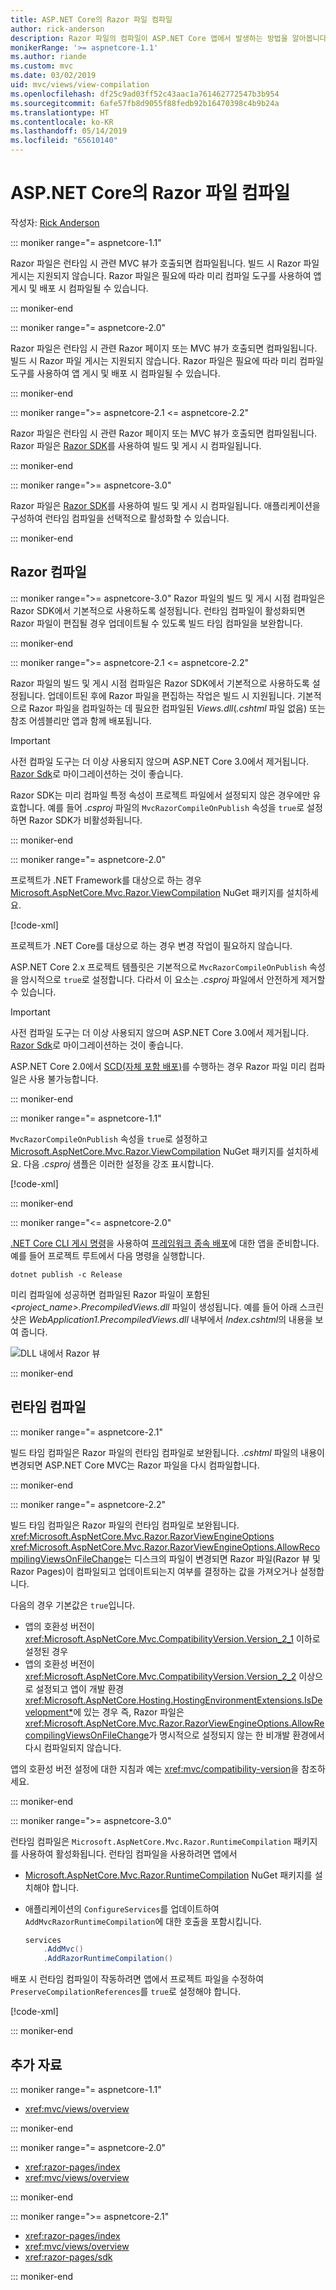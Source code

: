 ```yaml
---
title: ASP.NET Core의 Razor 파일 컴파일
author: rick-anderson
description: Razor 파일의 컴파일이 ASP.NET Core 앱에서 발생하는 방법을 알아봅니다.
monikerRange: '>= aspnetcore-1.1'
ms.author: riande
ms.custom: mvc
ms.date: 03/02/2019
uid: mvc/views/view-compilation
ms.openlocfilehash: df25c9ad03ff52c43aac1a761462772547b3b954
ms.sourcegitcommit: 6afe57fb8d9055f88fedb92b16470398c4b9b24a
ms.translationtype: HT
ms.contentlocale: ko-KR
ms.lasthandoff: 05/14/2019
ms.locfileid: "65610140"
---
```

# <a name="razor-file-compilation-in-aspnet-core"></a>ASP.NET Core의 Razor 파일 컴파일

작성자: [Rick Anderson](https://twitter.com/RickAndMSFT)

::: moniker range="= aspnetcore-1.1"

Razor 파일은 런타임 시 관련 MVC 뷰가 호출되면 컴파일됩니다. 빌드 시 Razor 파일 게시는 지원되지 않습니다. Razor 파일은 필요에 따라 미리 컴파일 도구를 사용하여 앱 게시 및 배포 시 컴파일될 수 있습니다.

::: moniker-end

::: moniker range="= aspnetcore-2.0"

Razor 파일은 런타임 시 관련 Razor 페이지 또는 MVC 뷰가 호출되면 컴파일됩니다. 빌드 시 Razor 파일 게시는 지원되지 않습니다. Razor 파일은 필요에 따라 미리 컴파일 도구를 사용하여 앱 게시 및 배포 시 컴파일될 수 있습니다.

::: moniker-end

::: moniker range=">= aspnetcore-2.1 <= aspnetcore-2.2"

Razor 파일은 런타임 시 관련 Razor 페이지 또는 MVC 뷰가 호출되면 컴파일됩니다. Razor 파일은 [Razor SDK](xref:razor-pages/sdk)를 사용하여 빌드 및 게시 시 컴파일됩니다.

::: moniker-end

::: moniker range=">= aspnetcore-3.0"

Razor 파일은 [Razor SDK](xref:razor-pages/sdk)를 사용하여 빌드 및 게시 시 컴파일됩니다. 애플리케이션을 구성하여 런타임 컴파일을 선택적으로 활성화할 수 있습니다.

::: moniker-end

## <a name="razor-compilation"></a>Razor 컴파일

::: moniker range=">= aspnetcore-3.0"
Razor 파일의 빌드 및 게시 시점 컴파일은 Razor SDK에서 기본적으로 사용하도록 설정됩니다. 런타임 컴파일이 활성화되면 Razor 파일이 편집될 경우 업데이트될 수 있도록 빌드 타임 컴파일을 보완합니다.

::: moniker-end

::: moniker range=">= aspnetcore-2.1 <= aspnetcore-2.2"

Razor 파일의 빌드 및 게시 시점 컴파일은 Razor SDK에서 기본적으로 사용하도록 설정됩니다. 업데이트된 후에 Razor 파일을 편집하는 작업은 빌드 시 지원됩니다. 기본적으로 Razor 파일을 컴파일하는 데 필요한 컴파일된 *Views.dll*(*.cshtml* 파일 없음) 또는 참조 어셈블리만 앱과 함께 배포됩니다.

> [!IMPORTANT]
> 사전 컴파일 도구는 더 이상 사용되지 않으며 ASP.NET Core 3.0에서 제거됩니다. [Razor Sdk](xref:razor-pages/sdk)로 마이그레이션하는 것이 좋습니다.
>
> Razor SDK는 미리 컴파일 특정 속성이 프로젝트 파일에서 설정되지 않은 경우에만 유효합니다. 예를 들어 *.csproj* 파일의 `MvcRazorCompileOnPublish` 속성을 `true`로 설정하면 Razor SDK가 비활성화됩니다.

::: moniker-end

::: moniker range="= aspnetcore-2.0"

프로젝트가 .NET Framework를 대상으로 하는 경우 [Microsoft.AspNetCore.Mvc.Razor.ViewCompilation](https://www.nuget.org/packages/Microsoft.AspNetCore.Mvc.Razor.ViewCompilation/) NuGet 패키지를 설치하세요.

[!code-xml[](view-compilation/sample/DotNetFrameworkProject.csproj?name=snippet_ViewCompilationPackage)]

프로젝트가 .NET Core를 대상으로 하는 경우 변경 작업이 필요하지 않습니다.

ASP.NET Core 2.x 프로젝트 템플릿은 기본적으로 `MvcRazorCompileOnPublish` 속성을 암시적으로 `true`로 설정합니다. 다라서 이 요소는 *.csproj* 파일에서 안전하게 제거할 수 있습니다.

> [!IMPORTANT]
> 사전 컴파일 도구는 더 이상 사용되지 않으며 ASP.NET Core 3.0에서 제거됩니다. [Razor Sdk](xref:razor-pages/sdk)로 마이그레이션하는 것이 좋습니다.
>
> ASP.NET Core 2.0에서 [SCD(자체 포함 배포)](/dotnet/core/deploying/#self-contained-deployments-scd)를 수행하는 경우 Razor 파일 미리 컴파일은 사용 불가능합니다.

::: moniker-end

::: moniker range="= aspnetcore-1.1"

`MvcRazorCompileOnPublish` 속성을 `true`로 설정하고 [Microsoft.AspNetCore.Mvc.Razor.ViewCompilation](https://www.nuget.org/packages/Microsoft.AspNetCore.Mvc.Razor.ViewCompilation/) NuGet 패키지를 설치하세요. 다음 *.csproj* 샘플은 이러한 설정을 강조 표시합니다.

[!code-xml[](view-compilation/sample/MvcRazorCompileOnPublish.csproj?highlight=4,10)]

::: moniker-end

::: moniker range="<= aspnetcore-2.0"

[.NET Core CLI 게시 명령](/dotnet/core/tools/dotnet-publish)을 사용하여 [프레임워크 종속 배포](/dotnet/core/deploying/#framework-dependent-deployments-fdd)에 대한 앱을 준비합니다. 예를 들어 프로젝트 루트에서 다음 명령을 실행합니다.

```console
dotnet publish -c Release
```

미리 컴파일에 성공하면 컴파일된 Razor 파일이 포함된 *\<project_name>.PrecompiledViews.dll* 파일이 생성됩니다. 예를 들어 아래 스크린샷은 *WebApplication1.PrecompiledViews.dll* 내부에서 *Index.cshtml*의 내용을 보여 줍니다.

![DLL 내에서 Razor 뷰](view-compilation/_static/razor-views-in-dll.png)

::: moniker-end

## <a name="runtime-compilation"></a>런타임 컴파일

::: moniker range="= aspnetcore-2.1"

빌드 타임 컴파일은 Razor 파일의 런타임 컴파일로 보완됩니다. *.cshtml* 파일의 내용이 변경되면 ASP.NET Core MVC는 Razor 파일을 다시 컴파일합니다.

::: moniker-end

::: moniker range="= aspnetcore-2.2"

빌드 타임 컴파일은 Razor 파일의 런타임 컴파일로 보완됩니다. <xref:Microsoft.AspNetCore.Mvc.Razor.RazorViewEngineOptions> <xref:Microsoft.AspNetCore.Mvc.Razor.RazorViewEngineOptions.AllowRecompilingViewsOnFileChange>는 디스크의 파일이 변경되면 Razor 파일(Razor 뷰 및 Razor Pages)이 컴파일되고 업데이트되는지 여부를 결정하는 값을 가져오거나 설정합니다.

다음의 경우 기본값은 `true`입니다.

* 앱의 호환성 버전이 <xref:Microsoft.AspNetCore.Mvc.CompatibilityVersion.Version_2_1> 이하로 설정된 경우
* 앱의 호환성 버전이 <xref:Microsoft.AspNetCore.Mvc.CompatibilityVersion.Version_2_2> 이상으로 설정되고 앱이 개발 환경 <xref:Microsoft.AspNetCore.Hosting.HostingEnvironmentExtensions.IsDevelopment*>에 있는 경우 즉, Razor 파일은 <xref:Microsoft.AspNetCore.Mvc.Razor.RazorViewEngineOptions.AllowRecompilingViewsOnFileChange>가 명시적으로 설정되지 않는 한 비개발 환경에서 다시 컴파일되지 않습니다.

앱의 호환성 버전 설정에 대한 지침과 예는 <xref:mvc/compatibility-version>을 참조하세요.

::: moniker-end

::: moniker range=">= aspnetcore-3.0"

런타임 컴파일은 `Microsoft.AspNetCore.Mvc.Razor.RuntimeCompilation` 패키지를 사용하여 활성화됩니다. 런타임 컴파일을 사용하려면 앱에서

* [Microsoft.AspNetCore.Mvc.Razor.RuntimeCompilation](https://www.nuget.org/packages/Microsoft.AspNetCore.Mvc.Razor.RuntimeCompilation/) NuGet 패키지를 설치해야 합니다.
* 애플리케이션의 `ConfigureServices`를 업데이트하여 `AddMvcRazorRuntimeCompilation`에 대한 호출을 포함시킵니다.

  ```csharp
  services
      .AddMvc()
      .AddRazorRuntimeCompilation()
  ```

배포 시 런타임 컴파일이 작동하려면 앱에서 프로젝트 파일을 수정하여 `PreserveCompilationReferences`를 `true`로 설정해야 합니다.

[!code-xml[](view-compilation/sample/RuntimeCompilation.csproj?highlight=4)]

::: moniker-end

## <a name="additional-resources"></a>추가 자료

::: moniker range="= aspnetcore-1.1"

* <xref:mvc/views/overview>

::: moniker-end

::: moniker range="= aspnetcore-2.0"

* <xref:razor-pages/index>
* <xref:mvc/views/overview>

::: moniker-end

::: moniker range=">= aspnetcore-2.1"

* <xref:razor-pages/index>
* <xref:mvc/views/overview>
* <xref:razor-pages/sdk>

::: moniker-end
